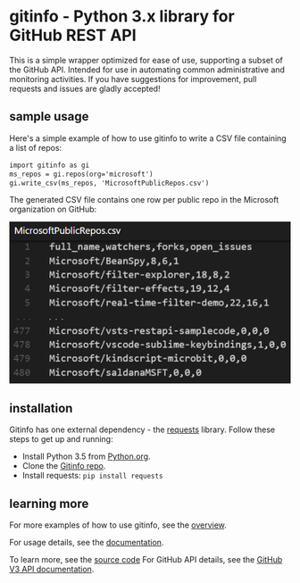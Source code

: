 # gitinfo - Python 3.x library for GitHub REST API

This is a simple wrapper optimized for ease of use, supporting a subset of the GitHub API. Intended for use in automating common administrative and monitoring activities. If you have suggestions for improvement, pull requests and issues are gladly accepted!

## sample usage

Here's a simple example of how to use gitinfo to write a CSV file containing a list of repos:

```
import gitinfo as gi
ms_repos = gi.repos(org='microsoft')
gi.write_csv(ms_repos, 'MicrosoftPublicRepos.csv')
```
The generated CSV file contains one row per public repo in the Microsoft organization on GitHub:

![MicrosoftPublicRepos](images/MicrosoftPublicRepos.png)

## installation

Gitinfo has one external dependency - the [requests](https://pypi.python.org/pypi/requests) library. Follow these steps to get up and running:

* Install Python 3.5 from [Python.org](https://www.python.org/).
* Clone the [Gitinfo repo](https://github.com/dmahugh/gitinfo).
* Install requests: ```pip install requests```

## learning more
For more examples of how to use gitinfo, see the [overview](overview.md).

For usage details, see the [documentation](gitinfo.md).

To learn more, see the [source code](https://github.com/dmahugh/gitinfo/blob/master/gitinfo.py)
For GitHub API details, see the [GitHub V3 API documentation](https://developer.github.com/v3/).

